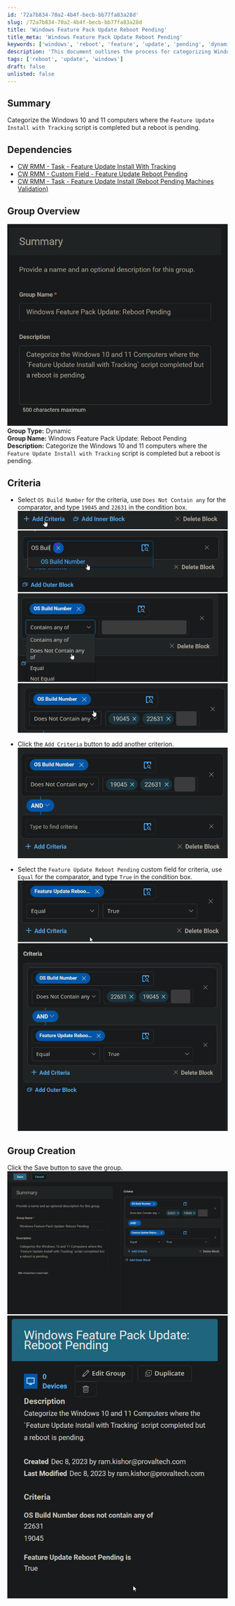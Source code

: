 ```yaml
---
id: '72a7b834-70a2-4b4f-becb-bb77fa83a28d'
slug: /72a7b834-70a2-4b4f-becb-bb77fa83a28d
title: 'Windows Feature Pack Update Reboot Pending'
title_meta: 'Windows Feature Pack Update Reboot Pending'
keywords: ['windows', 'reboot', 'feature', 'update', 'pending', 'dynamic', 'group']
description: 'This document outlines the process for categorizing Windows 10 and 11 computers where the Feature Update Install with Tracking script has been completed but a reboot is still pending. It includes dependencies, criteria for selection, and steps to create a dynamic group for better management.'
tags: ['reboot', 'update', 'windows']
draft: false
unlisted: false
---
```


## Summary

Categorize the Windows 10 and 11 computers where the `Feature Update Install with Tracking` script is completed but a reboot is pending.

## Dependencies

- [CW RMM - Task - Feature Update Install With Tracking](<../tasks/Feature Update Install With Tracking.md>)  
- [CW RMM - Custom Field - Feature Update Reboot Pending](<../custom-fields/Feature Update Reboot Pending.md>)  
- [CW RMM - Task - Feature Update Install (Reboot Pending Machines Validation)](<../tasks/Feature Update Install (Reboot Pending Machines Validation).md>)  

## Group Overview

![Image](../../../static/img/Windows-Feature-Pack-Update-Reboot-Pending/image_1.png)  
**Group Type:** Dynamic  
**Group Name:** Windows Feature Pack Update: Reboot Pending  
**Description:** Categorize the Windows 10 and 11 computers where the `Feature Update Install with Tracking` script is completed but a reboot is pending.

## Criteria

- Select `OS Build Number` for the criteria, use `Does Not Contain any` for the comparator, and type `19045` and `22631` in the condition box.  
![Image](../../../static/img/Windows-Feature-Pack-Update-Reboot-Pending/image_2.png)  
![Image](../../../static/img/Windows-Feature-Pack-Update-Reboot-Pending/image_3.png)  
![Image](../../../static/img/Windows-Feature-Pack-Update-Reboot-Pending/image_4.png)  
![Image](../../../static/img/Windows-Feature-Pack-Update-Reboot-Pending/image_5.png)  

- Click the `Add Criteria` button to add another criterion.  
![Image](../../../static/img/Windows-Feature-Pack-Update-Reboot-Pending/image_6.png)  

- Select the `Feature Update Reboot Pending` custom field for criteria, use `Equal` for the comparator, and type `True` in the condition box.  
![Image](../../../static/img/Windows-Feature-Pack-Update-Reboot-Pending/image_7.png)  
![Image](../../../static/img/Windows-Feature-Pack-Update-Reboot-Pending/image_8.png)  

## Group Creation

Click the Save button to save the group.  
![Image](../../../static/img/Windows-Feature-Pack-Update-Reboot-Pending/image_9.png)  
![Image](../../../static/img/Windows-Feature-Pack-Update-Reboot-Pending/image_10.png)  


